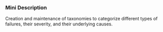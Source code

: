 ### Mini Description

Creation and maintenance of taxonomies to categorize different types of failures, their severity, and their underlying causes.
